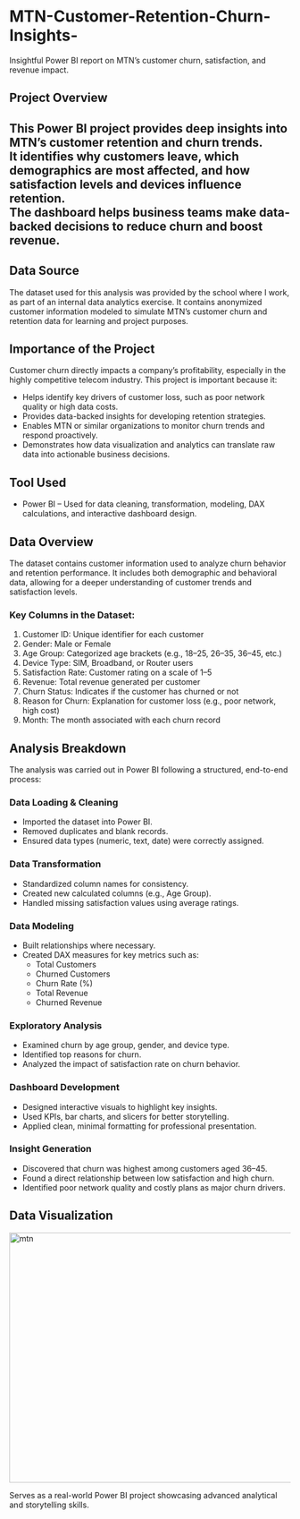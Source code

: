 # MTN-Customer-Retention-Churn-Insights-
Insightful Power BI report on MTN’s customer churn, satisfaction, and revenue impact.
## Project Overview
This Power BI project provides deep insights into MTN’s customer retention and churn trends.  
It identifies why customers leave, which demographics are most affected, and how satisfaction levels and devices influence retention.  
The dashboard helps business teams make data-backed decisions to reduce churn and boost revenue.
---
## Data Source
The dataset used for this analysis was provided by the school where I work, as part of an internal data analytics exercise.
It contains anonymized customer information modeled to simulate MTN’s customer churn and retention data for learning and project purposes.
## Importance of the Project
Customer churn directly impacts a company’s profitability, especially in the highly competitive telecom industry.
This project is important because it:
+ Helps identify key drivers of customer loss, such as poor network quality or high data costs.
+ Provides data-backed insights for developing retention strategies.
+ Enables MTN or similar organizations to monitor churn trends and respond proactively.
+ Demonstrates how data visualization and analytics can translate raw data into actionable business decisions.

## Tool Used
+ Power BI – Used for data cleaning, transformation, modeling, DAX calculations, and interactive dashboard design.

## Data Overview
The dataset contains customer information used to analyze churn behavior and retention performance.
It includes both demographic and behavioral data, allowing for a deeper understanding of customer trends and satisfaction levels.
### Key Columns in the Dataset:
1. Customer ID: Unique identifier for each customer
2. Gender: Male or Female
3. Age Group: Categorized age brackets (e.g., 18–25, 26–35, 36–45, etc.)
4. Device Type: SIM, Broadband, or Router users
5. Satisfaction Rate: Customer rating on a scale of 1–5
6. Revenue: Total revenue generated per customer
7. Churn Status: Indicates if the customer has churned or not
8. Reason for Churn: Explanation for customer loss (e.g., poor network, high cost)
9. Month: The month associated with each churn record
## Analysis Breakdown
The analysis was carried out in Power BI following a structured, end-to-end process:
### Data Loading & Cleaning
+ Imported the dataset into Power BI.
+ Removed duplicates and blank records.
+ Ensured data types (numeric, text, date) were correctly assigned.
### Data Transformation
+ Standardized column names for consistency.
+ Created new calculated columns (e.g., Age Group).
+ Handled missing satisfaction values using average ratings.
### Data Modeling
+ Built relationships where necessary.
+ Created DAX measures for key metrics such as:
   + Total Customers
   + Churned Customers
   + Churn Rate (%)
   + Total Revenue
   + Churned Revenue
### Exploratory Analysis
+ Examined churn by age group, gender, and device type.
+ Identified top reasons for churn.
+ Analyzed the impact of satisfaction rate on churn behavior.
### Dashboard Development
+ Designed interactive visuals to highlight key insights.
+ Used KPIs, bar charts, and slicers for better storytelling.
+ Applied clean, minimal formatting for professional presentation.
### Insight Generation
+ Discovered that churn was highest among customers aged 36–45.
+ Found a direct relationship between low satisfaction and high churn.
+ Identified poor network quality and costly plans as major churn drivers.

## Data Visualization


<img width="763" height="447" alt="mtn" src="https://github.com/user-attachments/assets/28d88abe-992c-4277-a92c-f3d60fb93353" />


Serves as a real-world Power BI project showcasing advanced analytical and storytelling skills.
